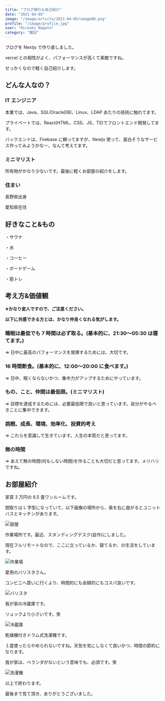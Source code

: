 ```yaml
---
title: "ブログ移行＆自己紹介"
date: "2021-04-05"
image: "/image/article/2021-04-05/image00.png"
profile: "/image/profile.jpg"
user: "Hiroaki Nagata"
category: "雑記"
---
```


ブログを Nextjs で作り直しました。

vercel との相性がよく、パフォーマンスが高くて素敵ですね。

せっかくなので軽く自己紹介します。

## どんな人なの？

### IT エンジニア

本業では、Java、SQL(OracleDB)、Linux、LDAP あたりの技術に触れてます。

プライベートでは、React(HTML、CSS、JS、TS)でフロントエンド開発してます。

バックエンドは、Firebase に頼ってますが、Nestjs 使って、面白そうなサービス作ってみようかなー、なんて考えてます。

### ミニマリスト

所有物がかなり少ないです。最後に軽くお部屋の紹介をします。

### 住まい

長野県出身

愛知県在住

## 好きなこと&もの

・サウナ

・水

・コーヒー

・ボードゲーム

・筋トレ

## 考え方&価値観

**※かなり変人ですので、ご注意ください。**

**以下に共感できる方とは、かなり仲良くなれる気がします。**

### 睡眠は最低でも 7 時間は必ず取る。(基本的に、21:30〜05:30 は寝てます。)

=> 日中に最高のパフォーマンスを発揮するためには、大切です。

### 16 時間断食。(基本的に、12:00〜20:00 に食べます。)

=> 日中、眠くならないかつ、集中力がアップするためにやっています。

### もの、こと、仲間は最低限。(ミニマリスト)

=> 目標を達成するためには、必要最低限で良いと思っています。自分がやるべきことに集中できます。

### 挑戦、成長、環境、効率化、投資的考え

=> これらを意識して生きています。人生の本質だと思ってます。

### 無の時間

=> あえて無の時間(何もしない時間)を作ることも大切だと思ってます。メリハリですね。

## お部屋紹介

家賃 3 万円の 6.5 畳ワンルームです。

間取りは L 字型になっていて、以下画像の場所から、奥を右に曲がるとユニットバスとキッチンがあります。

![部屋](/image/article/2021-04-05/image01.png)

作業場所です。最近、スタンディングデスク(自作)にしました。

現在フルリモートなので、ここに立っているか、寝てるか、の生活をしています。

![作業場](/image/article/2021-04-05/image02.png)

愛用のバリスタさん。

コンビニへ買いに行くより、時間的にも金額的にもコスパ良いです。

![バリスタ](/image/article/2021-04-05/image03.png)

我が家の冷蔵庫です。

リュックより小さいです。笑

![冷蔵庫](/image/article/2021-04-05/image04.png)

乾燥機付きドラム式洗濯機です。

１度使ったらやめられないですね。天気を気にしなくて良いかつ、時間の節約になります。

我が家は、ベランダがないという意味でも、必須です。笑

![洗濯機](/image/article/2021-04-05/image05.png)

以上で終わります。

最後まで見て頂き、ありがとうございました。
